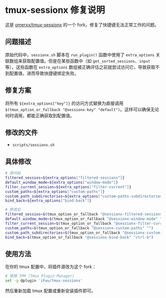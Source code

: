 # tmux-sessionx 修复说明

这是 [omerxx/tmux-sessionx](https://github.com/omerxx/tmux-sessionx) 的一个 fork，修复了快捷键无法正常工作的问题。

## 问题描述

原始代码中，`sessionx.sh` 脚本在 `run_plugin()` 函数中使用了 `extra_options` 关联数组来获取配置值。但是在某些函数中（如 `get_sorted_sessions`、`input` 等），这些函数在 `extra_options` 数组被正确评估之前就尝试访问它，导致获取不到配置值，进而导致快捷键绑定失败。

## 修复方案

将所有 `${extra_options["key"]}` 的访问方式替换为直接调用 `$(tmux_option_or_fallback "@sessionx-key" "default")`。这样可以确保无论何时调用，都能正确获取到配置值。

## 修改的文件

- `scripts/sessionx.sh`

## 具体修改

```bash
# 原代码
filtered_sessios=${extra_options["filtered-sessions"]}
default_window_mode=${extra_options["window-mode"]}
filter_current_session=${extra_options["filter-current"]}
custom_paths=${extra_options["custom-paths"]}
custom_path_subdirectories=${extra_options["custom-paths-subdirectories"]}
bind_back=${extra_options["bind-back"]}

# 修改后
filtered_sessios=$(tmux_option_or_fallback "@sessionx-filtered-sessions" "")
default_window_mode=$(tmux_option_or_fallback "@sessionx-window-mode" "off")
filter_current_session=$(tmux_option_or_fallback "@sessionx-filter-current" "true")
custom_paths=$(tmux_option_or_fallback "@sessionx-custom-paths" "")
custom_path_subdirectories=$(tmux_option_or_fallback "@sessionx-custom-paths-subdirectories" "false")
bind_back=$(tmux_option_or_fallback "@sessionx-bind-back" "ctrl-b")
```

## 使用方法

在你的 tmux 配置中，将插件源改为这个 fork：

```bash
# 使用 TPM (Tmux Plugin Manager)
set -g @plugin 'iFwu/tmux-sessionx'
```

然后重新加载 tmux 配置或重新安装插件即可。